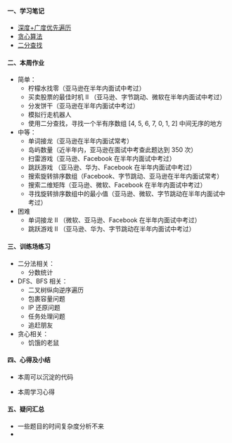 #### 一、学习笔记
- [深度+广度优先遍历](https://github.com/xiaoboji/algorithm024/tree/main/Week_04/note/DfsBfs.md)
- [贪心算法](https://github.com/xiaoboji/algorithm024/tree/main/Week_03/note/Greedy.md)
- [二分查找](https://github.com/xiaoboji/algorithm024/tree/main/Week_03/note/BinarySearch.md)
#### 二、本周作业

- 简单：
  * 柠檬水找零（亚马逊在半年内面试中考过）
  * 买卖股票的最佳时机 II （亚马逊、字节跳动、微软在半年内面试中考过）
  * 分发饼干（亚马逊在半年内面试中考过）
  * 模拟行走机器人
  * 使用二分查找，寻找一个半有序数组 [4, 5, 6, 7, 0, 1, 2] 中间无序的地方
- 中等：
  * 单词接龙（亚马逊在半年内面试常考）
  * 岛屿数量（近半年内，亚马逊在面试中考查此题达到 350 次）
  * 扫雷游戏（亚马逊、Facebook 在半年内面试中考过）
  * 跳跃游戏 （亚马逊、华为、Facebook 在半年内面试中考过）
  * 搜索旋转排序数组（Facebook、字节跳动、亚马逊在半年内面试常考）
  * 搜索二维矩阵（亚马逊、微软、Facebook 在半年内面试中考过）
  * 寻找旋转排序数组中的最小值（亚马逊、微软、字节跳动在半年内面试中考过）
- 困难
  * 单词接龙 II （微软、亚马逊、Facebook 在半年内面试中考过）
  * 跳跃游戏 II （亚马逊、华为、字节跳动在半年内面试中考过）

#### 三、训练场练习
- 二分法相关：
  * 分数统计
- DFS、BFS 相关：
  * 二叉树纵向逆序遍历
  * 包裹容量问题
  * IP 还原问题
  * 任务处理问题
  * 追赶朋友
- 贪心相关：
  * 饥饿的老鼠
#### 四、心得及小结

- 本周可以沉淀的代码


- 本周学习心得


#### 五、疑问汇总
- 一些题目的时间复杂度分析不来
- 